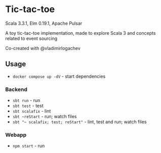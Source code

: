 # Tic-tac-toe

Scala 3.3.1, Elm 0.19.1, Apache Pulsar

A toy tic-tac-toe implementation, made to explore Scala 3 and concepts related to event sourcing

Co-created with @vladimirlogachev

## Usage

- `docker compose up -dV` - start dependencies

### Backend

- `sbt run` - run
- `sbt test` - test
- `sbt scalafix` - lint
- `sbt ~reStart` - run; watch files
- `sbt "~ scalafix; test; reStart"` - lint, test and run; watch files

### Webapp

- `npm start` - run
